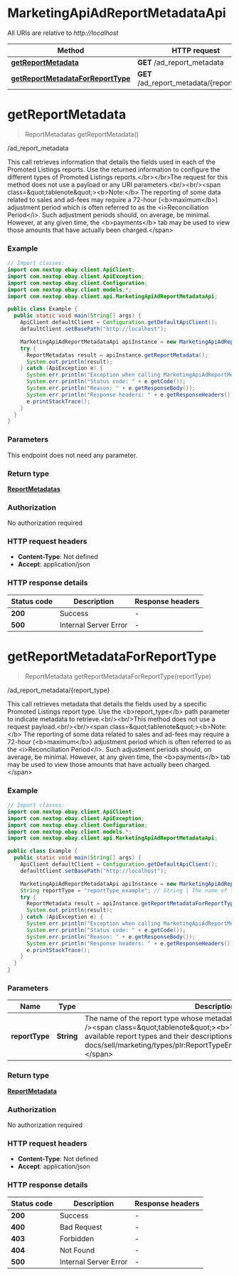 # MarketingApiAdReportMetadataApi

All URIs are relative to *http://localhost*

Method | HTTP request | Description
------------- | ------------- | -------------
[**getReportMetadata**](MarketingApiAdReportMetadataApi.md#getReportMetadata) | **GET** /ad_report_metadata | /ad_report_metadata
[**getReportMetadataForReportType**](MarketingApiAdReportMetadataApi.md#getReportMetadataForReportType) | **GET** /ad_report_metadata/{report_type} | /ad_report_metadata/{report_type}


<a name="getReportMetadata"></a>
# **getReportMetadata**
> ReportMetadatas getReportMetadata()

/ad_report_metadata

This call retrieves information that details the fields used in each of the Promoted Listings reports. Use the returned information to configure the different types of Promoted Listings reports.&lt;/br&gt;&lt;/br&gt;The request for this method does not use a payload or any URI parameters.&lt;br/&gt;&lt;br/&gt;&lt;span class&#x3D;\&quot;tablenote\&quot;&gt;&lt;b&gt;Note:&lt;/b&gt; The reporting of some data related to sales and ad-fees may require a 72-hour (&lt;b&gt;maximum&lt;/b&gt;) adjustment period which is often referred to as the &lt;i&gt;Reconciliation Period&lt;/i&gt;. Such adjustment periods should, on average, be minimal. However, at any given time, the &lt;b&gt;payments&lt;/b&gt; tab may be used to view those amounts that have actually been charged.&lt;/span&gt;

### Example
```java
// Import classes:
import com.nextop.ebay.client.ApiClient;
import com.nextop.ebay.client.ApiException;
import com.nextop.ebay.client.Configuration;
import com.nextop.ebay.client.models.*;
import com.nextop.ebay.client.api.MarketingApiAdReportMetadataApi;

public class Example {
  public static void main(String[] args) {
    ApiClient defaultClient = Configuration.getDefaultApiClient();
    defaultClient.setBasePath("http://localhost");

    MarketingApiAdReportMetadataApi apiInstance = new MarketingApiAdReportMetadataApi(defaultClient);
    try {
      ReportMetadatas result = apiInstance.getReportMetadata();
      System.out.println(result);
    } catch (ApiException e) {
      System.err.println("Exception when calling MarketingApiAdReportMetadataApi#getReportMetadata");
      System.err.println("Status code: " + e.getCode());
      System.err.println("Reason: " + e.getResponseBody());
      System.err.println("Response headers: " + e.getResponseHeaders());
      e.printStackTrace();
    }
  }
}
```

### Parameters
This endpoint does not need any parameter.

### Return type

[**ReportMetadatas**](ReportMetadatas.md)

### Authorization

No authorization required

### HTTP request headers

 - **Content-Type**: Not defined
 - **Accept**: application/json

### HTTP response details
| Status code | Description | Response headers |
|-------------|-------------|------------------|
**200** | Success |  -  |
**500** | Internal Server Error |  -  |

<a name="getReportMetadataForReportType"></a>
# **getReportMetadataForReportType**
> ReportMetadata getReportMetadataForReportType(reportType)

/ad_report_metadata/{report_type}

This call retrieves metadata that details the fields used by a specific Promoted Listings report type. Use the &lt;b&gt;report_type&lt;/b&gt; path parameter to indicate metadata to retrieve.&lt;br/&gt;&lt;br/&gt;This method does not use a request payload.&lt;br/&gt;&lt;br/&gt;&lt;span class&#x3D;\&quot;tablenote\&quot;&gt;&lt;b&gt;Note:&lt;/b&gt; The reporting of some data related to sales and ad-fees may require a 72-hour (&lt;b&gt;maximum&lt;/b&gt;) adjustment period which is often referred to as the &lt;i&gt;Reconciliation Period&lt;/i&gt;. Such adjustment periods should, on average, be minimal. However, at any given time, the &lt;b&gt;payments&lt;/b&gt; tab may be used to view those amounts that have actually been charged.&lt;/span&gt;

### Example
```java
// Import classes:
import com.nextop.ebay.client.ApiClient;
import com.nextop.ebay.client.ApiException;
import com.nextop.ebay.client.Configuration;
import com.nextop.ebay.client.models.*;
import com.nextop.ebay.client.api.MarketingApiAdReportMetadataApi;

public class Example {
  public static void main(String[] args) {
    ApiClient defaultClient = Configuration.getDefaultApiClient();
    defaultClient.setBasePath("http://localhost");

    MarketingApiAdReportMetadataApi apiInstance = new MarketingApiAdReportMetadataApi(defaultClient);
    String reportType = "reportType_example"; // String | The name of the report type whose metadata you want to retrieve.<br /><br /><span class=\"tablenote\"><b>Tip:</b> For details about available report types and their descriptions, refer to the <a href=\"/api-docs/sell/marketing/types/plr:ReportTypeEnum\">ReportTypeEnum</a>.</span>
    try {
      ReportMetadata result = apiInstance.getReportMetadataForReportType(reportType);
      System.out.println(result);
    } catch (ApiException e) {
      System.err.println("Exception when calling MarketingApiAdReportMetadataApi#getReportMetadataForReportType");
      System.err.println("Status code: " + e.getCode());
      System.err.println("Reason: " + e.getResponseBody());
      System.err.println("Response headers: " + e.getResponseHeaders());
      e.printStackTrace();
    }
  }
}
```

### Parameters

Name | Type | Description  | Notes
------------- | ------------- | ------------- | -------------
 **reportType** | **String**| The name of the report type whose metadata you want to retrieve.&lt;br /&gt;&lt;br /&gt;&lt;span class&#x3D;\&quot;tablenote\&quot;&gt;&lt;b&gt;Tip:&lt;/b&gt; For details about available report types and their descriptions, refer to the &lt;a href&#x3D;\&quot;/api-docs/sell/marketing/types/plr:ReportTypeEnum\&quot;&gt;ReportTypeEnum&lt;/a&gt;.&lt;/span&gt; |

### Return type

[**ReportMetadata**](ReportMetadata.md)

### Authorization

No authorization required

### HTTP request headers

 - **Content-Type**: Not defined
 - **Accept**: application/json

### HTTP response details
| Status code | Description | Response headers |
|-------------|-------------|------------------|
**200** | Success |  -  |
**400** | Bad Request |  -  |
**403** | Forbidden |  -  |
**404** | Not Found |  -  |
**500** | Internal Server Error |  -  |

